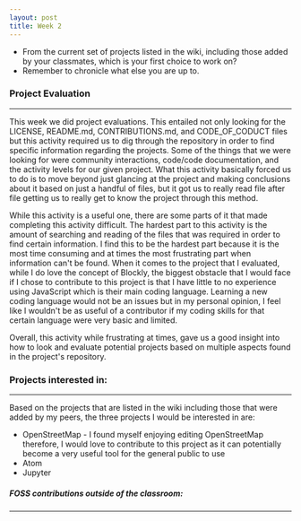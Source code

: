 ```yaml
---
layout: post
title: Week 2
---
```


* From the current set of projects listed in the wiki, including those added by your classmates, which is your first choice to work on?
* Remember to chronicle what else you are up to.

### Project Evaluation  
---
 This week we did project evaluations. This entailed not only looking for the LICENSE, README.md, CONTRIBUTIONS.md, and CODE_OF_CODUCT
 files but this activity required us to dig through the repository in order to find specific information regarding the projects. Some of the 
 things that we were looking for were community interactions, code/code documentation, and the activity levels for our given project. 
 What this activity basically forced us to do is to move beyond just glancing at the project and making conclusions about it based on 
 just a handful of files, but it got us to really read file after file getting us to really get to know the project through this method.
 
 While this activity is a useful one, there are some parts of it that made completing this activity difficult. The hardest part to 
 this activity is the amount of searching and reading of the files that was required in order to find certain information.
 I find this to be the hardest part because it is the most time consuming and at times the most frustrating part when information 
 can't be found. When it comes to the project that I evaluated, while I do love the concept of Blockly, the biggest obstacle that I would face if 
 I chose to contribute to this project is that I have little to no experience using JavaScript which is their main coding language. 
 Learning a new coding language would not be an issues but in my personal opinion, I feel like I wouldn't be as useful of a 
 contributor if my coding skills for that certain language were very basic and limited.  
  
 Overall, this activity while frustrating at times, gave us a good insight into how to look and evaluate potential projects 
 based on multiple aspects found in the project's repository. 
 
 
 ### Projects interested in:  
 ---
 
 Based on the projects that are listed in the wiki including those that were added by my peers, the three projects I would 
 be interested in are:
 * OpenStreetMap - I found myself enjoying editing OpenStreetMap therefore, I would love to contribute to this project as it 
                   can potentially become a very useful tool for the general public to use
 * Atom 
 * Jupyter 
 
 ##### FOSS contributions outside of the classroom:
 ---
